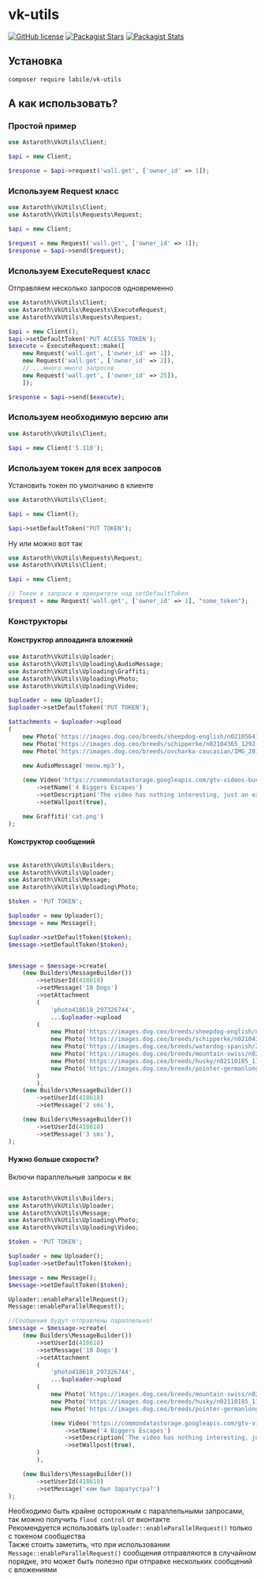 # vk-utils

[![GitHub license](https://img.shields.io/badge/license-BSD-green.svg)](https://github.com/labi-le/vk-utils/blob/main/LICENSE)
[![Packagist Stars](https://img.shields.io/packagist/stars/labile/vk-utils)](https://packagist.org/packages/labile/vk-utils/stats)
[![Packagist Stats](https://img.shields.io/packagist/dt/labile/vk-utils)](https://packagist.org/packages/labile/vk-utils/stats)

## Установка

`composer require labile/vk-utils`

## А как использовать?

### Простой пример

```php
use Astaroth\VkUtils\Client;

$api = new Client;

$response = $api->request('wall.get', ['owner_id' => 1]);
```

### Используем Request класс

```php
use Astaroth\VkUtils\Client;
use Astaroth\VkUtils\Requests\Request;

$api = new Client;

$request = new Request('wall.get', ['owner_id' => 1]);
$response = $api->send($request);
```

### Используем ExecuteRequest класс

Отправляем несколько запросов одновременно

```php
use Astaroth\VkUtils\Client;
use Astaroth\VkUtils\Requests\ExecuteRequest;
use Astaroth\VkUtils\Requests\Request;

$api = new Client();
$api->setDefaultToken('PUT ACCESS TOKEN');
$execute = ExecuteRequest::make([
    new Request('wall.get', ['owner_id' => 1]),
    new Request('wall.get', ['owner_id' => 2]),
    // ...много много запросов
    new Request('wall.get', ['owner_id' => 25]),
    ]);

$response = $api->send($execute);
```

### Используем необходимую версию апи

```php
use Astaroth\VkUtils\Client;

$api = new Client('5.110');
```

### Используем токен для всех запросов

Установить токен по умолчанию в клиенте

```php
use Astaroth\VkUtils\Client;

$api = new Client();

$api->setDefaultToken("PUT TOKEN");
```

Ну или можно вот так

```php
use Astaroth\VkUtils\Requests\Request;
use Astaroth\VkUtils\Client;

$api = new Client;

// Токен в запросе в приоритете над setDefaultToken
$request = new Request('wall.get', ['owner_id' => 1], "some_token");
```

### Конструкторы

#### Конструктор аплоадинга вложений

```php
use Astaroth\VkUtils\Uploader;
use Astaroth\VkUtils\Uploading\AudioMessage;
use Astaroth\VkUtils\Uploading\Graffiti;
use Astaroth\VkUtils\Uploading\Photo;
use Astaroth\VkUtils\Uploading\Video;

$uploader = new Uploader();
$uploader->setDefaultToken('PUT TOKEN');

$attachments = $uploader->upload
(
    new Photo('https://images.dog.ceo/breeds/sheepdog-english/n02105641_8701.jpg'),
    new Photo('https://images.dog.ceo/breeds/schipperke/n02104365_1292.jpg'),
    new Photo('https://images.dog.ceo/breeds/ovcharka-caucasian/IMG_20190528_194200.jpg'),

    new AudioMessage('meow.mp3'),
    
    (new Video('https://commondatastorage.googleapis.com/gtv-videos-bucket/sample/ForBiggerEscapes.mp4'))
        ->setName('4 Biggers Escapes')
        ->setDescription('The video has nothing interesting, just an example')
        ->setWallpost(true),

    new Graffiti('cat.png')
);
```

#### Конструктор сообщений

```php

use Astaroth\VkUtils\Builders;
use Astaroth\VkUtils\Uploader;
use Astaroth\VkUtils\Message;
use Astaroth\VkUtils\Uploading\Photo;

$token = 'PUT TOKEN';

$uploader = new Uploader();
$message = new Message();

$uploader->setDefaultToken($token);
$message->setDefaultToken($token);


$message = $message->create(
    (new Builders\MessageBuilder())
        ->setUserId(418618)
        ->setMessage('10 Dogs')
        ->setAttachment
        (
            'photo418618_297326744',
            ...$uploader->upload
        (
            new Photo('https://images.dog.ceo/breeds/sheepdog-english/n02105641_8701.jpg'),
            new Photo('https://images.dog.ceo/breeds/schipperke/n02104365_1292.jpg'),
            new Photo('https://images.dog.ceo/breeds/waterdog-spanish/20190208_063211.jpg'),
            new Photo('https://images.dog.ceo/breeds/mountain-swiss/n02107574_2222.jpg'),
            new Photo('https://images.dog.ceo/breeds/husky/n02110185_11783.jpg'),
            new Photo('https://images.dog.ceo/breeds/pointer-germanlonghair/hans3.jpg'),
        )
        ),
    (new Builders\MessageBuilder())
        ->setUserId(418618)
        ->setMessage('2 sms'),

    (new Builders\MessageBuilder())
        ->setUserId(418618)
        ->setMessage('3 sms'),
);
```

#### Нужно больше скорости?

Включи параллельные запросы к вк

```php

use Astaroth\VkUtils\Builders;
use Astaroth\VkUtils\Uploader;
use Astaroth\VkUtils\Message;
use Astaroth\VkUtils\Uploading\Photo;
use Astaroth\VkUtils\Uploading\Video;

$token = 'PUT TOKEN';

$uploader = new Uploader();
$uploader->setDefaultToken($token);

$message = new Message();
$message->setDefaultToken($token);

Uploader::enableParallelRequest();
Message::enableParallelRequest();

//Сообщения будут отправлены параллельно!
$message = $message->create(
    (new Builders\MessageBuilder())
        ->setUserId(418618)
        ->setMessage('10 Dogs')
        ->setAttachment
        (
            'photo418618_297326744',
            ...$uploader->upload
        (
            new Photo('https://images.dog.ceo/breeds/mountain-swiss/n02107574_2222.jpg'),
            new Photo('https://images.dog.ceo/breeds/husky/n02110185_11783.jpg'),
            new Photo('https://images.dog.ceo/breeds/pointer-germanlonghair/hans3.jpg'),

            (new Video('https://commondatastorage.googleapis.com/gtv-videos-bucket/sample/ForBiggerEscapes.mp4'))
                ->setName('4 Biggers Escapes')
                ->setDescription('The video has nothing interesting, just an example')
                ->setWallpost(true),
        )
        ),

    (new Builders\MessageBuilder())
        ->setUserId(418618)
        ->setMessage('кем был Заратустра?')
);
```

Необходимо быть крайне осторожным с параллельными запросами, так можно получить `flood control` от вконтакте\
Рекомендуется использовать `Uploader::enableParallelRequest()` только с токеном сообщества\
Также стоить заметить, что при использовании `Message::enableParallelRequest()` сообщения отправляются в случайном
порядке, это может быть полезно при отправке нескольких сообщений с вложениями
